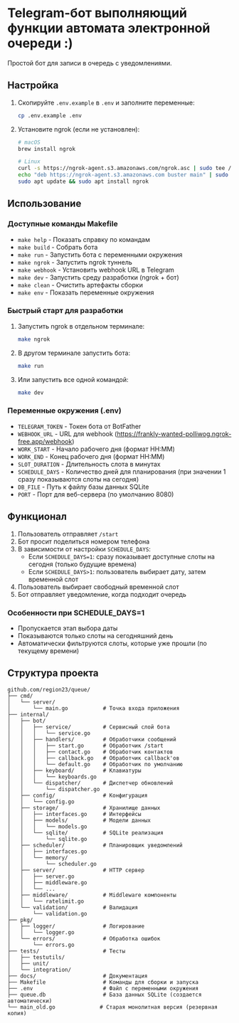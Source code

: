 # Telegram-бот выполняющий функции автомата электронной очереди :)

Простой бот для записи в очередь с уведомлениями.

## Настройка

1. Скопируйте `.env.example` в `.env` и заполните переменные:

   ```bash
   cp .env.example .env
   ```

2. Установите ngrok (если не установлен):

   ```bash
   # macOS
   brew install ngrok
   
   # Linux
   curl -s https://ngrok-agent.s3.amazonaws.com/ngrok.asc | sudo tee /etc/apt/trusted.gpg.d/ngrok.asc >/dev/null
   echo "deb https://ngrok-agent.s3.amazonaws.com buster main" | sudo tee /etc/apt/sources.list.d/ngrok.list
   sudo apt update && sudo apt install ngrok
   ```

## Использование

### Доступные команды Makefile

- `make help` - Показать справку по командам
- `make build` - Собрать бота
- `make run` - Запустить бота с переменными окружения
- `make ngrok` - Запустить ngrok туннель
- `make webhook` - Установить webhook URL в Telegram
- `make dev` - Запустить среду разработки (ngrok + бот)
- `make clean` - Очистить артефакты сборки
- `make env` - Показать переменные окружения

### Быстрый старт для разработки

1. Запустить ngrok в отдельном терминале:

   ```bash
   make ngrok
   ```

2. В другом терминале запустить бота:

   ```bash
   make run
   ```

3. Или запустить все одной командой:

   ```bash
   make dev
   ```

### Переменные окружения (.env)

- `TELEGRAM_TOKEN` - Токен бота от BotFather
- `WEBHOOK_URL` - URL для webhook (<https://frankly-wanted-polliwog.ngrok-free.app/webhook>)
- `WORK_START` - Начало рабочего дня (формат HH:MM)
- `WORK_END` - Конец рабочего дня (формат HH:MM)
- `SLOT_DURATION` - Длительность слота в минутах
- `SCHEDULE_DAYS` - Количество дней для планирования (при значении 1 сразу показываются слоты на сегодня)
- `DB_FILE` - Путь к файлу базы данных SQLite
- `PORT` - Порт для веб-сервера (по умолчанию 8080)

## Функционал

1. Пользователь отправляет `/start`
2. Бот просит поделиться номером телефона
3. В зависимости от настройки `SCHEDULE_DAYS`:
   - Если `SCHEDULE_DAYS=1`: сразу показывает доступные слоты на сегодня (только будущие времена)
   - Если `SCHEDULE_DAYS>1`: пользователь выбирает дату, затем временной слот
4. Пользователь выбирает свободный временной слот
5. Бот отправляет уведомление, когда подходит очередь

### Особенности при SCHEDULE_DAYS=1

- Пропускается этап выбора даты
- Показываются только слоты на сегодняшний день
- Автоматически фильтруются слоты, которые уже прошли (по текущему времени)

## Структура проекта

```text
github.com/region23/queue/
├── cmd/
│   └── server/
│       └── main.go           # Точка входа приложения
├── internal/
│   ├── bot/
│   │   ├── service/          # Сервисный слой бота
│   │   │   └── service.go
│   │   ├── handlers/         # Обработчики сообщений
│   │   │   ├── start.go      # Обработчик /start
│   │   │   ├── contact.go    # Обработчик контактов
│   │   │   ├── callback.go   # Обработчик callback'ов
│   │   │   └── default.go    # Обработчик по умолчанию
│   │   ├── keyboard/         # Клавиатуры
│   │   │   └── keyboards.go
│   │   └── dispatcher/       # Диспетчер обновлений
│   │       └── dispatcher.go
│   ├── config/               # Конфигурация
│   │   └── config.go
│   ├── storage/              # Хранилище данных
│   │   ├── interfaces.go     # Интерфейсы
│   │   ├── models/           # Модели данных
│   │   │   └── models.go
│   │   └── sqlite/           # SQLite реализация
│   │       └── sqlite.go
│   ├── scheduler/            # Планировщик уведомлений
│   │   ├── interfaces.go
│   │   └── memory/
│   │       └── scheduler.go
│   ├── server/               # HTTP сервер
│   │   ├── server.go
│   │   ├── middleware.go
│   │   └── ...
│   ├── middleware/           # Middleware компоненты
│   │   └── ratelimit.go
│   └── validation/           # Валидация
│       └── validation.go
├── pkg/
│   ├── logger/               # Логирование
│   │   └── logger.go
│   └── errors/               # Обработка ошибок
│       └── errors.go
├── tests/                    # Тесты
│   ├── testutils/
│   ├── unit/
│   └── integration/
├── docs/                     # Документация
├── Makefile                  # Команды для сборки и запуска
├── .env                      # Файл с переменными окружения
├── queue.db                  # База данных SQLite (создается автоматически)
└── main_old.go              # Старая монолитная версия (резервная копия)
```
